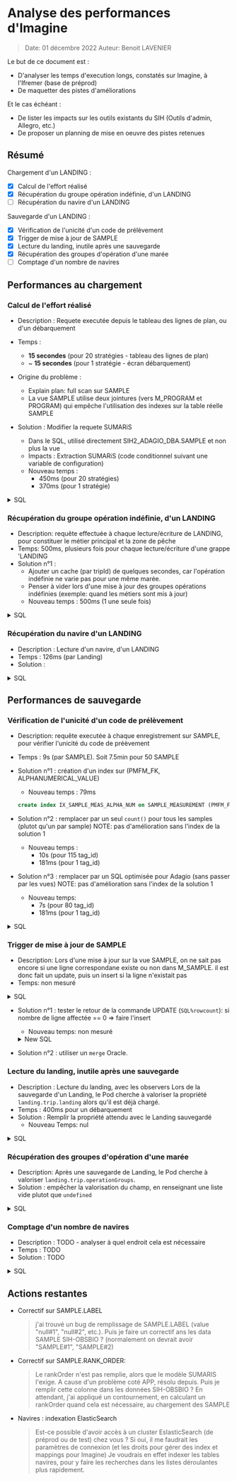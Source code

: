 # Analyse des performances d'Imagine

> Date: 01 décembre 2022
> Auteur: Benoit LAVENIER

Le but de ce document est :
- D'analyser les temps d'execution longs, constatés sur Imagine, à l'Ifremer (base de préprod) 
- De maquetter des pistes d'améliorations

Et le cas échéant :
- De lister les impacts sur les outils existants du SIH (Outils d'admin, Allegro, etc.)
- De proposer un planning de mise en oeuvre des pistes retenues 

## Résumé

Chargement d'un LANDING :

- [x] Calcul de l'effort réalisé
- [x] Récupération du groupe opération indéfinie, d'un LANDING
- [ ] Récupération du navire d'un LANDING

Sauvegarde d'un LANDING :

- [x] Vérification de l'unicité d'un code de prélèvement
- [x] Trigger de mise à jour de SAMPLE
- [x] Lecture du landing, inutile après une sauvegarde
- [x] Récupération des groupes d'opération d'une marée
- [ ] Comptage d'un nombre de navires

## Performances au chargement

### Calcul de l'effort réalisé
- Description  : Requete executée depuis le tableau des lignes de plan, ou d'un débarquement 
- Temps : 
  - **15 secondes** (pour 20 stratégies - tableau des lignes de plan)  
  - ~ **15 secondes** (pour 1 stratégie - écran débarquement)
- Origine du problème :
  - Explain plan: full scan sur SAMPLE 
  - La vue SAMPLE utilise deux jointures (vers M_PROGRAM et PROGRAM) qui empêche l'utilisation des indexes sur la table réelle SAMPLE  
 
- Solution : Modifier la requete SUMARiS 
  - Dans le SQL, utilisé directement SIH2_ADAGIO_DBA.SAMPLE et non plus la vue
  - Impacts : Extraction SUMARiS (code conditionnel suivant une variable de configuration) 
  - Nouveau temps : 
    - 450ms (pour 20 stratégies)
    - 370ms (pour 1 stratégie)
  
<details>
    <summary>SQL</summary>
```sql
SELECT DISTINCT
    UPPER('SM') "RECORD_TYPE",
    ST.PROJECT "PROJECT",
    ST.STRATEGY "STRATEGY",
    APP.START_DATE "START_DATE",
    APP.END_DATE "END_DATE",
    APP.ACQUISITION_NUMBER "EXPECTED_EFFORT",
    count(distinct SM.ID) "REALIZED_EFFORT",
    count(distinct L.ID) "LANDING_COUNT",
    ST.PROGRAM_ID "PROGRAM_ID",
    ST.STRATEGY_ID "STRATEGY_ID"
FROM
    EXT_ST_956997758 ST
        LEFT OUTER JOIN APPLIED_STRATEGY APS ON APS.STRATEGY_FK = ST.STRATEGY_ID
        LEFT OUTER JOIN APPLIED_PERIOD APP ON APP.APPLIED_STRATEGY_FK = APS.ID
        LEFT OUTER JOIN LANDING L ON L.PROGRAM_FK = ST.PROGRAM_ID
        AND L.LANDING_DATE_TIME >= APP.START_DATE
        AND L.LANDING_DATE_TIME < APP.END_DATE + INTERVAL '1' DAY
        AND EXISTS (
                                             SELECT 1 FROM LANDING_MEASUREMENT LM
                                             WHERE LM.LANDING_FK = L.ID
                                               AND LM.PMFM_FK = 2867
                                               AND LM.ALPHANUMERICAL_VALUE = ST.STRATEGY
                                         )
        LEFT OUTER JOIN TRIP FT ON FT.ID = L.TRIP_FK
        LEFT OUTER JOIN OPERATION O ON O.TRIP_FK = FT.ID
        LEFT OUTER JOIN SAMPLE S ON S.OPERATION_FK = O.ID
        LEFT OUTER JOIN SAMPLE_MEASUREMENT SM ON SM.SAMPLE_FK = S.ID AND SM.PMFM_FK = 1435
GROUP BY
    ST.PROJECT, ST.STRATEGY,
    APP.START_DATE, APP.END_DATE, APP.ACQUISITION_NUMBER,
    ST.PROGRAM_ID, ST.STRATEGY_ID;
```
</details>


### Récupération du groupe opération indéfinie, d'un LANDING

- Description: requête effectuée à chaque lecture/écriture de LANDING, pour constituer le métier principal et la zone de pêche
- Temps: 500ms, plusieurs fois pour chaque lecture/écriture d'une grappe 'LANDING
- Solution n°1 :
  - Ajouter un cache (par tripId) de quelques secondes, car l'opération indéfinie ne varie pas pour une même marée.
  - Penser à vider lors d'une mise à jour des groupes opérations indéfinies (exemple: quand les métiers sont mis à jour)
  - Nouveau temps : 500ms (1 une seule fois)

<details>
<summary>SQL</summary>
```sql
select min(operation0_.id) as col_0_0_ from sih2_adagio_dba_sumaris_map.operation operation0_ inner join sih2_adagio_dba_sumaris_map.trip trip1_ on operation0_.trip_fk=trip1_.id where trip1_.id=? and operation0_.start_date_time=trip1_.departure_date_time and operation0_.end_date_time=trip1_.return_date_time
```
</details>


### Récupération du navire d'un LANDING

- Description : Lecture d'un navire, d'un LANDING
- Temps : 126ms (par Landing)
- Solution :

<details>
    <summary>SQL</summary>
```sql
select *
from (select distinct vesselfeat0_.id                       as id1_126_0_,
                      vessel1_.id                           as id1_125_1_,
                      vesselregi2_.id                       as id1_131_2_,
                      vesselfeat0_.administrative_power     as administrative_pow2_126_0_,
                      vesselfeat0_.auxiliary_power          as auxiliary_power3_126_0_,
                      vesselfeat0_.base_port_location_fk    as base_port_locatio20_126_0_,
                      vesselfeat0_.comments                 as comments4_126_0_,
                      vesselfeat0_.construction_year        as construction_year5_126_0_,
                      vesselfeat0_.control_date             as control_date6_126_0_,
                      vesselfeat0_.creation_date            as creation_date7_126_0_,
                      vesselfeat0_.end_date                 as end_date8_126_0_,
                      vesselfeat0_.exterior_marking         as exterior_marking9_126_0_,
                      vesselfeat0_.gross_tonnage_grt        as gross_tonnage_grt10_126_0_,
                      vesselfeat0_.gross_tonnage_gt         as gross_tonnage_gt11_126_0_,
                      vesselfeat0_.hull_material_qv_fk      as hull_material_qv_21_126_0_,
                      vesselfeat0_.ircs                     as ircs12_126_0_,
                      vesselfeat0_.length_over_all          as length_over_all13_126_0_,
                      vesselfeat0_.name                     as name14_126_0_,
                      vesselfeat0_.qualification_comments   as qualification_com15_126_0_,
                      vesselfeat0_.qualification_date       as qualification_dat16_126_0_,
                      vesselfeat0_.quality_flag_fk          as quality_flag_fk22_126_0_,
                      vesselfeat0_.recorder_department_fk   as recorder_departme23_126_0_,
                      vesselfeat0_.recorder_person_fk       as recorder_person_f24_126_0_,
                      vesselfeat0_.start_date               as start_date17_126_0_,
                      vesselfeat0_.update_date              as update_date18_126_0_,
                      vesselfeat0_.validation_date          as validation_date19_126_0_,
                      vesselfeat0_.vessel_fk                as vessel_fk25_126_0_,
                      vessel1_.comments                     as comments2_125_1_,
                      vessel1_.control_date                 as control_date3_125_1_,
                      vessel1_.creation_date                as creation_date4_125_1_,
                      vessel1_.program_fk                   as program_fk9_125_1_,
                      vessel1_.qualification_comments       as qualification_comm5_125_1_,
                      vessel1_.qualification_date           as qualification_date6_125_1_,
                      vessel1_.quality_flag_fk              as quality_flag_fk10_125_1_,
                      vessel1_.recorder_department_fk       as recorder_departme11_125_1_,
                      vessel1_.recorder_person_fk           as recorder_person_f12_125_1_,
                      vessel1_.status_fk                    as status_fk13_125_1_,
                      vessel1_.update_date                  as update_date7_125_1_,
                      vessel1_.validation_date              as validation_date8_125_1_,
                      vessel1_.vessel_type_fk               as vessel_type_fk14_125_1_,
                      vesselregi2_.end_date                 as end_date2_131_2_,
                      vesselregi2_.int_registration_code    as int_registration_c3_131_2_,
                      vesselregi2_.quality_flag_fk          as quality_flag_fk7_131_2_,
                      vesselregi2_.rank_order               as rank_order4_131_2_,
                      vesselregi2_.registration_code        as registration_code5_131_2_,
                      vesselregi2_.registration_location_fk as registration_locat8_131_2_,
                      vesselregi2_.start_date               as start_date6_131_2_,
                      vesselregi2_.vessel_fk                as vessel_fk9_131_2_
      from sih2_adagio_dba_sumaris_map.vessel_features vesselfeat0_
               inner join sih2_adagio_dba_sumaris_map.vessel vessel1_ on vesselfeat0_.vessel_fk = vessel1_.id
               left outer join sih2_adagio_dba_sumaris_map.vessel_registration_period vesselregi2_
                               on vessel1_.id = vesselregi2_.vessel_fk
      where vesselfeat0_.vessel_fk = ?
        and nvl(vesselfeat0_.end_date, date'2100-01-01') >= ?
        and nvl(vesselregi2_.end_date, date'2100-01-01') >= ?
      order by vesselfeat0_.start_date desc)
where rownum <= ?;
```
</details>


## Performances de sauvegarde

### Vérification de l'unicité d'un code de prélèvement
- Description: requête executée à chaque enregistrement sur SAMPLE, pour vérifier l'unicité du code de préèvement
- Temps : 9s (par SAMPLE). Soit 7.5min pour 50 SAMPLE
- Solution n°1 : création d'un index sur (PMFM_FK, ALPHANUMERICAL_VALUE)
  - Nouveau temps : 79ms
  ```sql
  create index IX_SAMPLE_MEAS_ALPHA_NUM on SAMPLE_MEASUREMENT (PMFM_FK, ALPHANUMERICAL_VALUE); 
  ```

- Solution n°2 : remplacer par un seul `count()` pour tous les samples (plutot qu'un par sample)
  NOTE: pas d'amélioration sans l'index de la solution 1
  - Nouveau temps : 
    - 10s (pour 115 tag_id)
    - 181ms (pour 1 tag_id)
  
- Solution n°3 : remplacer par un SQL optimisée pour Adagio (sans passer par les vues)
  NOTE: pas d'amélioration sans l'index de la solution 1 
  - Nouveau temps: 
    - 7s (pour 80 tag_id)
    - 181ms (pour 1 tag_id)

<details>
  <summary>SQL</summary>
  ```sql
  select sample0_.id                     as id1_92_,
         sample0_.batch_fk               as batch_fk15_92_,
         sample0_.comments               as comments2_92_,
         sample0_.control_date           as control_date3_92_,
         sample0_.creation_date          as creation_date4_92_,
         sample0_.hash                   as hash5_92_,
         sample0_.individual_count       as individual_count6_92_,
         sample0_.label                  as label7_92_,
         sample0_.landing_fk             as landing_fk16_92_,
         sample0_.matrix_fk              as matrix_fk17_92_,
         sample0_.operation_fk           as operation_fk18_92_,
         sample0_.parent_sample_fk       as parent_sample_fk19_92_,
         sample0_.program_fk             as program_fk20_92_,
         sample0_.qualification_comments as qualification_comm8_92_,
         sample0_.qualification_date     as qualification_date9_92_,
         sample0_.quality_flag_fk        as quality_flag_fk21_92_,
         sample0_.rank_order             as rank_order10_92_,
         sample0_.recorder_department_fk as recorder_departme22_92_,
         sample0_.recorder_person_fk     as recorder_person_f23_92_,
         sample0_.reference_taxon_fk     as reference_taxon_f24_92_,
         sample0_.sample_date            as sample_date11_92_,
         sample0_.sample_size            as sample_size12_92_,
         sample0_.size_unit_fk           as size_unit_fk25_92_,
         sample0_.taxon_group_fk         as taxon_group_fk26_92_,
         sample0_.update_date            as update_date13_92_,
         sample0_.validation_date        as validation_date14_92_
  from sih2_adagio_dba_sumaris_map.sample sample0_
           inner join sih2_adagio_dba_sumaris_map.sample_measurement measuremen1_ on sample0_.id = measuremen1_.sample_fk
  where measuremen1_.pmfm_fk = 1435
    and measuremen1_.alphanumerical_value = '22PLEUPLA002-0330'
  order by sample0_.rank_order asc;
  ```
</details>


### Trigger de mise à jour de SAMPLE

- Description: Lors d'une mise à jour sur la vue SAMPLE, on ne sait pas encore si une ligne correspondane existe ou non dans M_SAMPLE.
  il est donc fait un update, puis un insert si la ligne n'existait pas
- Temps: non mesuré

<details>
  <summary>SQL</summary>

  ```oraclesqlplus 
   --- (...)
   
   -- M_SAMPLE update if row exists
    update M_SAMPLE MS set MS.HASH=:new.HASH, MS.RANK_ORDER=:new.RANK_ORDER, MS.LANDING_FK=:new.LANDING_FK
    where MS.ID = :new.ID;
    -- M_SAMPLE insert if row not exists
    insert into M_SAMPLE (ID, HASH, RANK_ORDER, LANDING_FK)
    select S.ID, :new.HASH, :new.RANK_ORDER, :new.LANDING_FK from SIH2_ADAGIO_DBA.SAMPLE S where S.ID = :new.ID and not exists (select * from M_SAMPLE MS where  MS.ID = :new.ID);
    
    --- (...)
   ```  
</details>

- Solution n°1 : tester le retour de la commande UPDATE (`SQL%rowcount`): si nombre de ligne affectée == 0 => faire l'insert
  - Nouveau temps: non mesuré

  <details>
    <summary>New SQL</summary>

    ```sql 
      -- M_SAMPLE update if row exists
      update M_SAMPLE MS set MS.HASH=:new.HASH, MS.RANK_ORDER=:new.RANK_ORDER, MS.LANDING_FK=:new.LANDING_FK
      where MS.ID = :new.ID;
      -- M_SAMPLE insert if row not exists
      if (SQL%ROWCOUNT = 0) then
          insert into M_SAMPLE (ID, HASH, RANK_ORDER, LANDING_FK)
          values (:new.ID, :new.HASH, :new.RANK_ORDER, :new.LANDING_FK);
      end if;
    ```  
  </details>

- Solution n°2 : utiliser un `merge` Oracle.


### Lecture du landing, inutile après une sauvegarde

- Description : Lecture du landing, avec les observers
  Lors de la sauvegarde d'un Landing, le Pod cherche à valoriser la propriété `landing.trip.landing` alors qu'il est déjà chargé.
- Temps : 400ms pour un débarquement
- Solution : Remplir la propriété attendu avec le Landing sauvegardé
  - Nouveau Temps: nul

<details>
  <summary>SQL</summary>

  ```sql
  select landing0_.id                     as id1_28_0_,
         landing0_.comments               as comments2_28_0_,
         landing0_.control_date           as control_date3_28_0_,
         landing0_.creation_date          as creation_date4_28_0_,
         landing0_.landing_date_time      as landing_date_time5_28_0_,
         landing0_.landing_location_fk    as landing_location_11_28_0_,
         landing0_.observed_location_fk   as observed_location12_28_0_,
         landing0_.program_fk             as program_fk13_28_0_,
         landing0_.qualification_comments as qualification_comm6_28_0_,
         landing0_.qualification_date     as qualification_date7_28_0_,
         landing0_.quality_flag_fk        as quality_flag_fk14_28_0_,
         landing0_.rank_order             as rank_order8_28_0_,
         landing0_.recorder_department_fk as recorder_departme15_28_0_,
         landing0_.recorder_person_fk     as recorder_person_f16_28_0_,
         landing0_.trip_fk                as trip_fk17_28_0_,
         landing0_.update_date            as update_date9_28_0_,
         landing0_.validation_date        as validation_date10_28_0_,
         landing0_.vessel_fk              as vessel_fk18_28_0_,
         location1_.id                    as id1_31_1_,
         location1_.bathymetry            as bathymetry2_31_1_,
         location1_.comments              as comments3_31_1_,
         location1_.creation_date         as creation_date4_31_1_,
         location1_.daylight_saving_time  as daylight_saving_ti5_31_1_,
         location1_.description           as description6_31_1_,
         location1_.label                 as label7_31_1_,
         location1_.location_level_fk     as location_level_fk11_31_1_,
         location1_.name                  as name8_31_1_,
         location1_.status_fk             as status_fk12_31_1_,
         location1_.update_date           as update_date9_31_1_,
         location1_.ut_format             as ut_format10_31_1_,
         location1_.validity_status_fk    as validity_status_f13_31_1_,
         observers2_.landing_fk           as landing_fk1_29_2_,
         person3_.id                      as person_fk2_29_2_,
         person3_.id                      as id1_58_3_,
         person3_.avatar_fk               as avatar_fk11_58_3_,
         person3_.creation_date           as creation_date2_58_3_,
         person3_.department_fk           as department_fk12_58_3_,
         person3_.email                   as email3_58_3_,
         person3_.email_md5               as email_md4_58_3_,
         person3_.first_name              as first_name5_58_3_,
         person3_.last_name               as last_name6_58_3_,
         person3_.pubkey                  as pubkey7_58_3_,
         person3_.status_fk               as status_fk13_58_3_,
         person3_.update_date             as update_date8_58_3_,
         person3_.username                as username9_58_3_,
         person3_.username_extranet       as username_extranet10_58_3_,
         userprofil4_.person_fk           as person_fk1_59_4_,
         userprofil5_.id                  as user_profile_fk2_59_4_,
         userprofil5_.id                  as id1_121_5_,
         userprofil5_.creation_date       as creation_date2_121_5_,
         userprofil5_.label               as label3_121_5_,
         userprofil5_.name                as name4_121_5_,
         userprofil5_.status_fk           as status_fk6_121_5_,
         userprofil5_.update_date         as update_date5_121_5_
  from sih2_adagio_dba_sumaris_map.landing landing0_
         inner join sih2_adagio_dba_sumaris_map.location location1_ on landing0_.landing_location_fk = location1_.id
         left outer join sih2_adagio_dba_sumaris_map.landing2observer_person observers2_
                         on landing0_.id = observers2_.landing_fk
         left outer join sih2_adagio_dba_sumaris_map.person person3_ on observers2_.person_fk = person3_.id
         left outer join sih2_adagio_dba_sumaris_map.person2user_profile userprofil4_
                         on person3_.id = userprofil4_.person_fk
         left outer join sih2_adagio_dba_sumaris_map.user_profile userprofil5_
                         on userprofil4_.user_profile_fk = userprofil5_.id
  where landing0_.id = ?
  ```
</details>

### Récupération des groupes d'opération d'une marée
- Description: Après une sauvegarde de Landing, le Pod cherche à valoriser `landing.trip.operationGroups`.
- Solution : empêcher la valorisation du champ, en renseignant une liste vide plutot que `undefined`

<details>
    <summary>SQL</summary>

```sql
select operation0_.id as id1_47_, operation0_.comments as comments2_47_, operation0_.control_date as control_date3_47_, operation0_.end_date_time as end_date_time4_47_, operation0_.fishing_end_date_time as fishing_end_date_t5_47_, operation0_.fishing_start_date_time as fishing_start_date6_47_, operation0_.has_catch as has_catch7_47_, operation0_.metier_fk as metier_fk13_47_, operation0_.operation_fk as operation_fk14_47_, operation0_.physical_gear_fk as physical_gear_fk15_47_, operation0_.qualification_comments as qualification_comm8_47_, operation0_.qualification_date as qualification_date9_47_, operation0_.quality_flag_fk as quality_flag_fk16_47_, operation0_.rank_order_on_period as rank_order_on_per10_47_, operation0_.recorder_department_fk as recorder_departme17_47_, operation0_.start_date_time as start_date_time11_47_, operation0_.trip_fk as trip_fk18_47_, operation0_.update_date as update_date12_47_ from sih2_adagio_dba_sumaris_map.operation operation0_ cross join sih2_adagio_dba_sumaris_map.trip trip1_ where operation0_.trip_fk=trip1_.id and operation0_.trip_fk=? and operation0_.start_date_time<>trip1_.departure_date_time order by operation0_.rank_order_on_period asc
```
</details>

### Comptage d'un nombre de navires

- Description : TODO - analyser à quel endroit cela est nécessaire
- Temps : TODO 
- Solution : TODO

<details>
  <summary>SQL</summary>

  ```sql
  select count(vesselfeat0_.id) as col_0_0_
  from sih2_adagio_dba_sumaris_map.vessel_features vesselfeat0_
         left outer join sih2_adagio_dba_sumaris_map.vessel vessel1_ on vesselfeat0_.vessel_fk = vessel1_.id
         left outer join sih2_adagio_dba_sumaris_map.vessel_registration_period vesselregi2_
                         on vessel1_.id = vesselregi2_.vessel_fk
  where vesselfeat0_.vessel_fk = ?
    and nvl(vesselfeat0_.end_date, date '2100-01-01') >= ?
    and nvl(vesselregi2_.end_date, date '2100-01-01') >= ?
  ```  
</details>


## Actions restantes 

- Correctif sur SAMPLE.LABEL
  > j'ai trouvé un bug de remplissage de SAMPLE.LABEL (value "null#1", "null#2", etc.). Puis je faire un correctif ans les data SAMPLE SIH-OBSBIO ? 
  > (normalement on devrait avoir "SAMPLE#1", "SAMPLE#2)

- Correctif sur SAMPLE.RANK_ORDER: 
  > Le rankOrder n'est pas remplie, alors que le modèle SUMARIS l'exige. A cause d'un problème coté APP, résolu depuis. 
  > Puis je remplir cette colonne dans les données SIH-OBSBIO ?
  > En attendant, j'ai appliqué un contournement, en calculant un rankOrder quand cela est nécessaire, au chargement des SAMPLE

- Navires : indexation ElasticSearch
  > Est-ce possible d'avoir accès à un cluster EslasticSearch (de préprod ou de test) chez vous ?
  > Si oui, il me faudrait les paramètres de connexion (et les droits pour gérer des index et mappings pour Imagine) 
  > Je voudrais en effet indexer les tables navires, pour y faire les recherches dans les listes déroulantes plus rapidement. 
